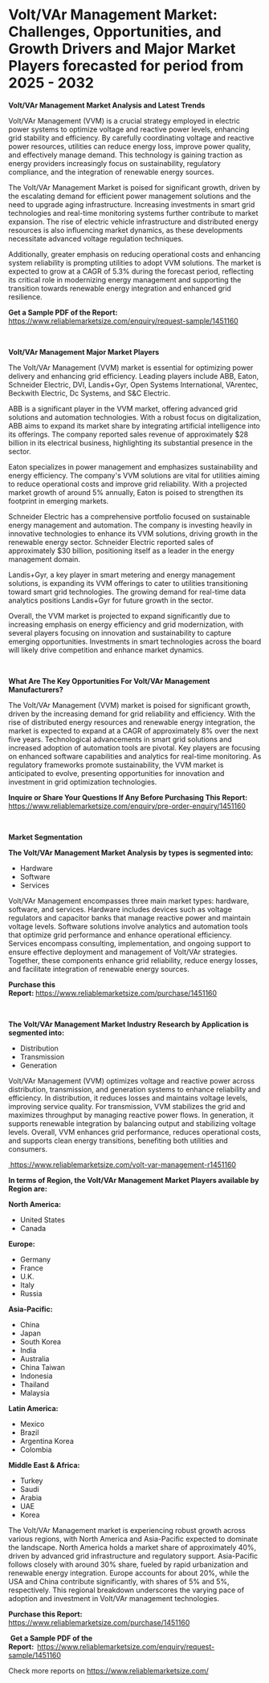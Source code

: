 <p><h1>Volt/VAr Management Market: Challenges, Opportunities, and Growth Drivers and Major Market Players forecasted for period from 2025 - 2032</h1></p><p><strong>Volt/VAr Management Market Analysis and Latest Trends</strong></p>
<p><p>Volt/VAr Management (VVM) is a crucial strategy employed in electric power systems to optimize voltage and reactive power levels, enhancing grid stability and efficiency. By carefully coordinating voltage and reactive power resources, utilities can reduce energy loss, improve power quality, and effectively manage demand. This technology is gaining traction as energy providers increasingly focus on sustainability, regulatory compliance, and the integration of renewable energy sources.</p><p>The Volt/VAr Management Market is poised for significant growth, driven by the escalating demand for efficient power management solutions and the need to upgrade aging infrastructure. Increasing investments in smart grid technologies and real-time monitoring systems further contribute to market expansion. The rise of electric vehicle infrastructure and distributed energy resources is also influencing market dynamics, as these developments necessitate advanced voltage regulation techniques.</p><p>Additionally, greater emphasis on reducing operational costs and enhancing system reliability is prompting utilities to adopt VVM solutions. The market is expected to grow at a CAGR of 5.3% during the forecast period, reflecting its critical role in modernizing energy management and supporting the transition towards renewable energy integration and enhanced grid resilience.</p></p>
<p><strong>Get a Sample PDF of the Report:&nbsp;</strong> <a href="https://www.reliablemarketsize.com/enquiry/request-sample/1451160?utm_campaign=2281&utm_medium=2&utm_source=Github&utm_content=ia&utm_term=07042025&utm_id=voltvar-management">https://www.reliablemarketsize.com/enquiry/request-sample/1451160</a></p>
<p>&nbsp;</p>
<p><strong>Volt/VAr Management Major Market Players</strong></p>
<p><p>The Volt/VAr Management (VVM) market is essential for optimizing power delivery and enhancing grid efficiency. Leading players include ABB, Eaton, Schneider Electric, DVI, Landis+Gyr, Open Systems International, VArentec, Beckwith Electric, Dc Systems, and S&C Electric. </p><p>ABB is a significant player in the VVM market, offering advanced grid solutions and automation technologies. With a robust focus on digitalization, ABB aims to expand its market share by integrating artificial intelligence into its offerings. The company reported sales revenue of approximately $28 billion in its electrical business, highlighting its substantial presence in the sector.</p><p>Eaton specializes in power management and emphasizes sustainability and energy efficiency. The company's VVM solutions are vital for utilities aiming to reduce operational costs and improve grid reliability. With a projected market growth of around 5% annually, Eaton is poised to strengthen its footprint in emerging markets.</p><p>Schneider Electric has a comprehensive portfolio focused on sustainable energy management and automation. The company is investing heavily in innovative technologies to enhance its VVM solutions, driving growth in the renewable energy sector. Schneider Electric reported sales of approximately $30 billion, positioning itself as a leader in the energy management domain.</p><p>Landis+Gyr, a key player in smart metering and energy management solutions, is expanding its VVM offerings to cater to utilities transitioning toward smart grid technologies. The growing demand for real-time data analytics positions Landis+Gyr for future growth in the sector.</p><p>Overall, the VVM market is projected to expand significantly due to increasing emphasis on energy efficiency and grid modernization, with several players focusing on innovation and sustainability to capture emerging opportunities. Investments in smart technologies across the board will likely drive competition and enhance market dynamics.</p></p>
<p>&nbsp;</p>
<p><strong>What Are The Key Opportunities For Volt/VAr Management Manufacturers?</strong></p>
<p><p>The Volt/VAr Management (VVM) market is poised for significant growth, driven by the increasing demand for grid reliability and efficiency. With the rise of distributed energy resources and renewable energy integration, the market is expected to expand at a CAGR of approximately 8% over the next five years. Technological advancements in smart grid solutions and increased adoption of automation tools are pivotal. Key players are focusing on enhanced software capabilities and analytics for real-time monitoring. As regulatory frameworks promote sustainability, the VVM market is anticipated to evolve, presenting opportunities for innovation and investment in grid optimization technologies.</p></p>
<p><strong>Inquire or Share Your Questions If Any Before Purchasing This Report:</strong> <a href="https://www.reliablemarketsize.com/enquiry/pre-order-enquiry/1451160?utm_campaign=2281&utm_medium=2&utm_source=Github&utm_content=ia&utm_term=07042025&utm_id=voltvar-management">https://www.reliablemarketsize.com/enquiry/pre-order-enquiry/1451160</a></p>
<p>&nbsp;</p>
<p><strong>Market Segmentation</strong></p>
<p><strong>The Volt/VAr Management Market Analysis by types is segmented into:</strong></p>
<p><ul><li>Hardware</li><li>Software</li><li>Services</li></ul></p>
<p><p>Volt/VAr Management encompasses three main market types: hardware, software, and services. Hardware includes devices such as voltage regulators and capacitor banks that manage reactive power and maintain voltage levels. Software solutions involve analytics and automation tools that optimize grid performance and enhance operational efficiency. Services encompass consulting, implementation, and ongoing support to ensure effective deployment and management of Volt/VAr strategies. Together, these components enhance grid reliability, reduce energy losses, and facilitate integration of renewable energy sources.</p></p>
<p><strong>Purchase this Report:&nbsp;</strong><a href="https://www.reliablemarketsize.com/purchase/1451160?utm_campaign=2281&utm_medium=2&utm_source=Github&utm_content=ia&utm_term=07042025&utm_id=voltvar-management">https://www.reliablemarketsize.com/purchase/1451160</a></p>
<p>&nbsp;</p>
<p><strong>The Volt/VAr Management Market Industry Research by Application is segmented into:</strong></p>
<p><ul><li>Distribution</li><li>Transmission</li><li>Generation</li></ul></p>
<p><p>Volt/VAr Management (VVM) optimizes voltage and reactive power across distribution, transmission, and generation systems to enhance reliability and efficiency. In distribution, it reduces losses and maintains voltage levels, improving service quality. For transmission, VVM stabilizes the grid and maximizes throughput by managing reactive power flows. In generation, it supports renewable integration by balancing output and stabilizing voltage levels. Overall, VVM enhances grid performance, reduces operational costs, and supports clean energy transitions, benefiting both utilities and consumers.</p></p>
<p><a href="https://www.reliablemarketsize.com/volt-var-management-r1451160?utm_campaign=2281&utm_medium=2&utm_source=Github&utm_content=ia&utm_term=07042025&utm_id=voltvar-management">&nbsp;https://www.reliablemarketsize.com/volt-var-management-r1451160</a></p>
<p><strong>In terms of Region, the Volt/VAr Management Market Players available by Region are:</strong></p>
<p>
    <p> <strong> North America: </strong>
        <ul>
            <li>United States</li>
            <li>Canada</li>
        </ul>
        </p> 
    <p> <strong> Europe: </strong>
        <ul>
            <li>Germany</li>
            <li>France</li>
            <li>U.K.</li>
            <li>Italy</li>
            <li>Russia</li>
        </ul>
        </p> 
    <p> <strong> Asia-Pacific: </strong>
        <ul>
            <li>China</li>
            <li>Japan</li>
            <li>South Korea</li>
            <li>India</li>
            <li>Australia</li>
            <li>China Taiwan</li>
            <li>Indonesia</li>
            <li>Thailand</li>
            <li>Malaysia</li>
        </ul>
        </p> 
    <p> <strong> Latin America: </strong>
        <ul>
            <li>Mexico</li>
            <li>Brazil</li>
            <li>Argentina Korea</li>
            <li>Colombia</li>
        </ul>
        </p> 
    <p> <strong> Middle East & Africa: </strong>
        <ul>
            <li>Turkey</li>
            <li>Saudi</li>
            <li>Arabia</li>
            <li>UAE</li>
            <li>Korea</li>
        </ul>
    </p>
    </p>
<p><p>The Volt/VAr Management market is experiencing robust growth across various regions, with North America and Asia-Pacific expected to dominate the landscape. North America holds a market share of approximately 40%, driven by advanced grid infrastructure and regulatory support. Asia-Pacific follows closely with around 30% share, fueled by rapid urbanization and renewable energy integration. Europe accounts for about 20%, while the USA and China contribute significantly, with shares of 5% and 5%, respectively. This regional breakdown underscores the varying pace of adoption and investment in Volt/VAr management technologies.</p></p>
<p><strong>Purchase this Report: </strong><a href="https://www.reliablemarketsize.com/purchase/1451160?utm_campaign=2281&utm_medium=2&utm_source=Github&utm_content=ia&utm_term=07042025&utm_id=voltvar-management">https://www.reliablemarketsize.com/purchase/1451160</a></p>
<p>&nbsp;<strong>Get a Sample PDF of the Report:&nbsp;&nbsp;</strong><a href="https://www.reliablemarketsize.com/enquiry/request-sample/1451160?utm_campaign=2281&utm_medium=2&utm_source=Github&utm_content=ia&utm_term=07042025&utm_id=voltvar-management">https://www.reliablemarketsize.com/enquiry/request-sample/1451160</a></p>
<p><strong></strong></p>
<p>Check more reports on <a href="https://www.reliablemarketsize.com/?utm_campaign=2281&utm_medium=2&utm_source=Github&utm_content=ia&utm_term=07042025&utm_id=voltvar-management">https://www.reliablemarketsize.com/</a></p>